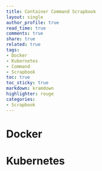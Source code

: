 ```yaml
---
title: Container Command Scrapbook
layout: single
author_profile: true
read_time: true
comments: true
share: true
related: true
tags:
- Docker
- Kubernetes
- Command
- Scrapbook
toc: true
toc_sticky: true
markdown: kramdown
highlighter: rouge
categories:
- Scrapbook
---
```


# Docker

# Kubernetes
